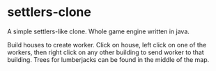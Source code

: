 # settlers-clone
A simple settlers-like clone. Whole game engine written in java.

Build houses to create worker. Click on house, left click on one of the workers, then right click on any other building to send worker to that building.
Trees for lumberjacks can be found in the middle of the map.
